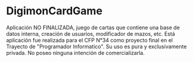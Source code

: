 # DigimonCardGame
Aplicación NO FINALIZADA, juego de cartas que contiene una base de datos interna, creación de usuarios, modificador de mazos, etc.
Está aplicación fue realizada para el CFP N°34 como proyecto final en el Trayecto de "Programador Informatico". Su uso es pura y exclusivamente privada. No poseo ninguna intención de comercializarla.

